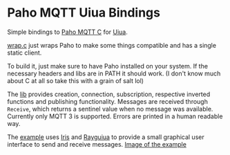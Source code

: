 # Paho MQTT Uiua Bindings

Simple bindings to [Paho MQTT C](https://github.com/eclipse-paho/paho.mqtt.c)
for [Uiua](https://uiua.org).

[wrap.c](src/wrap.c) just wraps Paho to make some things
compatible and has a single static client.

To build it, just make sure to have Paho installed on your system.
If the necessary headers and libs are in PATH it should work.
(I don't know much about C at all so take this with a grain of salt lol)


The [lib](lib.ua) provides creation, connection, subscription, respective
inverted functions and publishing functionality. Messages are received
through `Receive`, which returns a sentinel value when no message was available.
Currently only MQTT 3 is supported. Errors are printed in a human readable way.


The [example](example.ua) uses [Iris](https://github.com/marcos-cat/iris)
and [Rayguiua](https://github.com/donstenzel/rayguiua) to provide a small
graphical user interface to send and receive messages.
[Image of the example](image.png)
